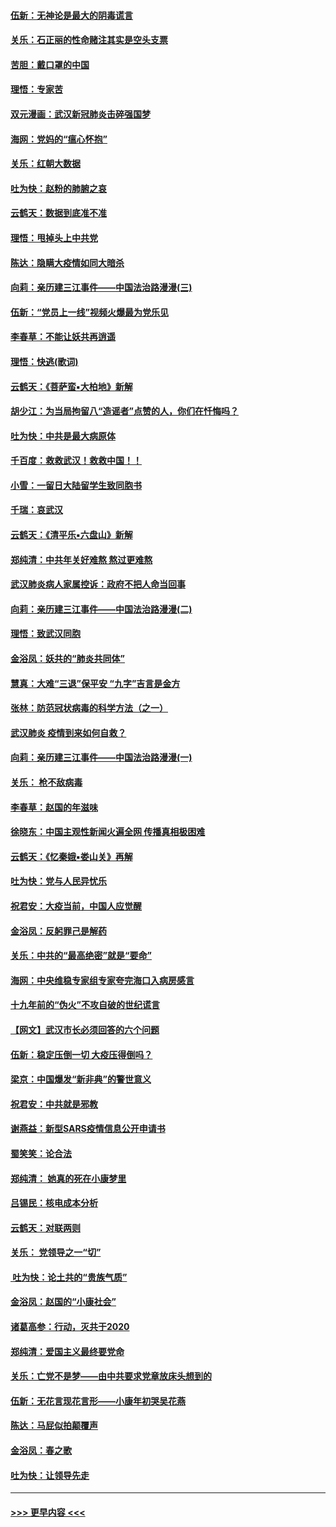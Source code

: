 #### [伍新：无神论是最大的阴毒谎言](../pages/nsc993/n11846129.md?t=02070422) 
#### [关乐：石正丽的性命赌注其实是空头支票](../pages/nsc993/n11846109.md?t=02070422) 
#### [苦胆：戴口罩的中国](../pages/nsc993/n11845576.md?t=02070422) 
#### [理悟：专家苦](../pages/nsc993/n11845564.md?t=02070422) 
#### [双元漫画：武汉新冠肺炎击碎强国梦](../pages/nsc993/n11843320.md?t=02070422) 
#### [海网：党妈的“瘟心怀抱”](../pages/nsc993/n11840740.md?t=02070422) 
#### [关乐：红朝大数据](../pages/nsc993/n11840675.md?t=02070422) 
#### [吐为快：赵粉的肺腑之哀](../pages/nsc993/n11840618.md?t=02070422) 
#### [云鹤天：数据到底准不准](../pages/nsc993/n11840325.md?t=02070422) 
#### [理悟：甩掉头上中共党](../pages/nsc993/n11838826.md?t=02070422) 
#### [陈达：隐瞒大疫情如同大暗杀](../pages/nsc993/n11838771.md?t=02070422) 
#### [向莉：亲历建三江事件——中国法治路漫漫(三)](../pages/nsc993/n11831825.md?t=02070422) 
#### [伍新：“党员上一线”视频火爆最为党乐见](../pages/nsc993/n11838200.md?t=02070422) 
#### [李春草：不能让妖共再逍遥](../pages/nsc993/n11838102.md?t=02070422) 
#### [理悟：快逃(歌词)](../pages/nsc993/n11838083.md?t=02070422) 
#### [云鹤天：《菩萨蛮▪大柏地》新解](../pages/nsc993/n11838059.md?t=02070422) 
#### [胡少江：为当局拘留八“造谣者”点赞的人，你们在忏悔吗？](../pages/nsc993/n11836801.md?t=02070422) 
#### [吐为快：中共是最大病原体](../pages/nsc993/n11836748.md?t=02070422) 
#### [千百度：救救武汉！救救中国！！](../pages/nsc993/n11836145.md?t=02070422) 
#### [小雪：一留日大陆留学生致同胞书](../pages/nsc993/n11834624.md?t=02070422) 
#### [千瑞：哀武汉](../pages/nsc993/n11833647.md?t=02070422) 
#### [云鹤天：《清平乐▪六盘山》新解](../pages/nsc993/n11833611.md?t=02070422) 
#### [郑纯清：中共年关好难熬 熬过更难熬](../pages/nsc993/n11833489.md?t=02070422) 
#### [武汉肺炎病人家属控诉：政府不把人命当回事](../pages/nsc993/n11833205.md?t=02070422) 
#### [向莉：亲历建三江事件——中国法治路漫漫(二)](../pages/nsc993/n11829102.md?t=02070422) 
#### [理悟：致武汉同胞](../pages/nsc993/n11831522.md?t=02070422) 
#### [金浴凤：妖共的“肺炎共同体”](../pages/nsc993/n11829448.md?t=02070422) 
#### [慧真：大难“三退”保平安 “九字”吉言是金方](../pages/nsc993/n11829501.md?t=02070422) 
#### [张林：防范冠状病毒的科学方法（之一）](../pages/nsc993/n11828618.md?t=02070422) 
#### [武汉肺炎 疫情到来如何自救？](../pages/nsc993/n11827632.md?t=02070422) 
#### [向莉：亲历建三江事件——中国法治路漫漫(一)](../pages/nsc993/n11827190.md?t=02070422) 
#### [关乐： 枪不敌病毒](../pages/nsc993/n11826746.md?t=02070422) 
#### [李春草：赵国的年滋味](../pages/nsc993/n11826321.md?t=02070422) 
#### [徐晓东：中国主观性新闻火遍全网 传播真相极困难](../pages/nsc993/n11826508.md?t=02070422) 
#### [云鹤天：《忆秦娥▪娄山关》再解](../pages/nsc993/n11824682.md?t=02070422) 
#### [吐为快：党与人民异忧乐](../pages/nsc993/n11824660.md?t=02070422) 
#### [祝君安：大疫当前，中国人应觉醒](../pages/nsc993/n11821946.md?t=02070422) 
#### [金浴凤：反躬罪己是解药](../pages/nsc993/n11820280.md?t=02070422) 
#### [关乐：中共的“最高绝密”就是“要命”](../pages/nsc993/n11816946.md?t=02070422) 
#### [海网：中央维稳专家组专家夸完海口入病房感言](../pages/nsc993/n11815138.md?t=02070422) 
#### [十九年前的“伪火”不攻自破的世纪谎言](../pages/nsc993/n11813238.md?t=02070422) 
#### [【网文】武汉市长必须回答的六个问题](../pages/nsc993/n11813848.md?t=02070422) 
#### [伍新：稳定压倒一切 大疫压得倒吗？](../pages/nsc993/n11812634.md?t=02070422) 
#### [梁京：中国爆发“新非典”的警世意义](../pages/nsc993/n11812554.md?t=02070422) 
#### [祝君安：中共就是邪教](../pages/nsc993/n11812431.md?t=02070422) 
#### [谢燕益：新型SARS疫情信息公开申请书](../pages/nsc993/n11808840.md?t=02070422) 
#### [蜀笑笑：论合法](../pages/nsc993/n11808064.md?t=02070422) 
#### [郑纯清： 她真的死在小康梦里](../pages/nsc993/n11806623.md?t=02070422) 
#### [吕锡民：核电成本分析](../pages/nsc993/n11806284.md?t=02070422) 
#### [云鹤天：对联两则](../pages/nsc993/n11805957.md?t=02070422) 
#### [关乐： 党领导之一“切”](../pages/nsc993/n11804505.md?t=02070422) 
#### [ 吐为快：论土共的“贵族气质”](../pages/nsc993/n11804490.md?t=02070422) 
#### [金浴凤：赵国的“小康社会”](../pages/nsc993/n11804452.md?t=02070422) 
#### [诸葛高参：行动，灭共于2020](../pages/nsc993/n11804120.md?t=02070422) 
#### [郑纯清：爱国主义最终要党命](../pages/nsc993/n11802197.md?t=02070422) 
#### [关乐：亡党不是梦——由中共要求党章放床头想到的](../pages/nsc993/n11802156.md?t=02070422) 
#### [伍新：无花言现花言形——小康年初哭吴花燕](../pages/nsc993/n11800044.md?t=02070422) 
#### [陈达：马屁似拍颠覆声](../pages/nsc993/n11800010.md?t=02070422) 
#### [金浴凤：春之歌](../pages/nsc993/n11797687.md?t=02070422) 
#### [吐为快：让领导先走](../pages/nsc993/n11797512.md?t=02070422) 

----
#### [ >>> 更早内容 <<< ](../indexes/nsc993-earlier.md)
